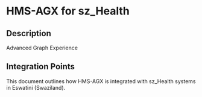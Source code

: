 # HMS-AGX for sz_Health

## Description

Advanced Graph Experience

## Integration Points

This document outlines how HMS-AGX is integrated with sz_Health systems in Eswatini (Swaziland).
